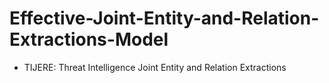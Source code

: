 # Effective-Joint-Entity-and-Relation-Extractions-Model
- TIJERE: Threat Intelligence Joint Entity and Relation Extractions
